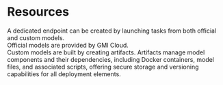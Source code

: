 # Resources
A dedicated endpoint can be created by launching tasks from both official and custom models.   
Official models are provided by GMI Cloud.  
Custom models are built by creating artifacts. Artifacts manage model components and their dependencies, including Docker containers, model files, and associated scripts, offering secure storage and versioning capabilities for all deployment elements.

